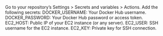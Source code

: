 Go to your repository’s Settings > Secrets and variables > Actions.
Add the following secrets:
DOCKER_USERNAME: Your Docker Hub username.
DOCKER_PASSWORD: Your Docker Hub password or access token.
EC2_HOST: Public IP of your EC2 instance (or any server).
EC2_USER: SSH username for the EC2 instance.
EC2_KEY: Private key for SSH connection.

